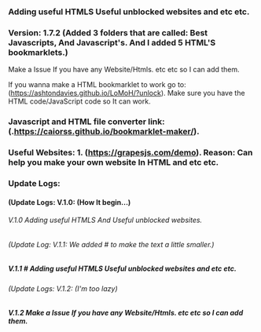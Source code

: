 ### Adding useful HTMLS Useful unblocked websites and etc etc.

### Version: 1.7.2 (Added 3 folders that are called: Best Javascripts, And Javascript's. And I added 5 HTML'S bookmarklets.) 

Make a Issue If you have any Website/Htmls. etc etc so I can add them.

If you wanna make a HTML bookmarklet to work go to: (https://ashtondavies.github.io/LoMoH/?unlock). Make sure you have the HTML code/JavaScript code so It can work.

### Javascript and HTML file converter link: (.https://caiorss.github.io/bookmarklet-maker/). 



### Useful Websites: 1. (https://grapesjs.com/demo). Reason: Can help you make your own website In HTML and etc etc.



### Update Logs:

#### (Update Logs: V.1.0: (How It begin...)

###### V.1.0 Adding useful HTMLS And Useful unblocked websites. 

###### (Update Log: V.1.1: We added # to make the text a little smaller.)

##### V.1.1 # Adding useful HTMLS Useful unblocked websites and etc etc.

###### (Update Logs: V.1.2: (I'm too lazy)

##### V.1.2 Make a Issue If you have any Website/Htmls. etc etc so I can add them. 
